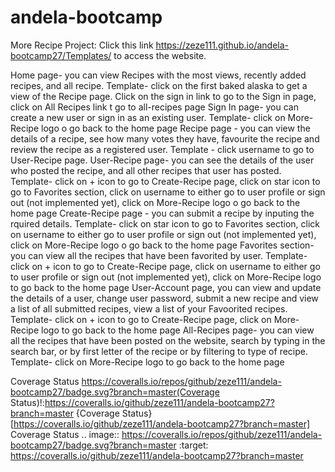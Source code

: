 # andela-bootcamp
More Recipe Project: Click this link https://zeze111.github.io/andela-bootcamp27/Templates/ to access the website.

Home page- you can view Recipes with the most views, recently added recipes, and all recipe. Template- click on the first baked alaska to get a view of the Recipe page. Click on the sign in link to go to the Sign in page, click on All Recipes link t go to all-recipes page
Sign In page- you can create a new user or sign in as an existing user. Template- click on More-Recipe logo o go back to the home page
Recipe page - you can view the details of a recipe, see how many votes they have, favourite the recipe and review the recipe as a registered user. Template - click username to go to User-Recipe page.
User-Recipe page- you can see the details of the user who posted the recipe, and all other recipes that user has posted. Template- click on + icon to go to Create-Recipe page, click on star icon to go to Favorites section, click on username to either go to user profile or sign out (not implemented yet), click on More-Recipe logo o go back to the home page
Create-Recipe page - you can submit a recipe by inputing the rquired details. Template- click on star icon to go to Favorites section, click on username to either go to user profile or sign out (not implemented yet), click on More-Recipe logo o go back to the home page
Favorites section- you can view all the recipes that have been favorited by user. Template- click on + icon to go to Create-Recipe page, click on username to either go to user profile or sign out (not implemented yet), click on More-Recipe logo to go back to the home page
User-Account page, you can view and update the details of a user, change user password, submit a new recipe and view a list of all submitted recipes, view a list of your Favoorited recipes. Template- click on + icon to go to Create-Recipe page, click on More-Recipe logo to go back to the home page
All-Recipes page- you can view all the recipes that have been posted on the website, search by typing in the search bar, or by first letter of the recipe or by filtering to type of recipe. Template- click on More-Recipe logo to go back to the home page




Coverage Status https://coveralls.io/repos/github/zeze111/andela-bootcamp27/badge.svg?branch=master(Coverage Status)!:https://coveralls.io/github/zeze111/andela-bootcamp27?branch=master {Coverage Status}[https://coveralls.io/github/zeze111/andela-bootcamp27?branch=master] Coverage Status .. image:: https://coveralls.io/repos/github/zeze111/andela-bootcamp27/badge.svg?branch=master :target: https://coveralls.io/github/zeze111/andela-bootcamp27?branch=master
